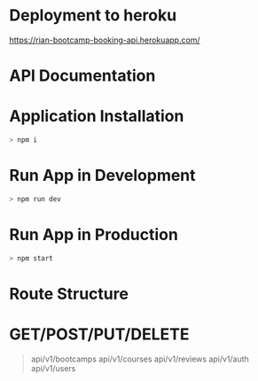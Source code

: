# Deployment to heroku
https://rian-bootcamp-booking-api.herokuapp.com/

# API Documentation

# Application Installation
```sh
> npm i
```

# Run App in Development
```sh
> npm run dev
```

# Run App in Production
```sh
> npm start
```

# Route Structure
# GET/POST/PUT/DELETE
> api/v1/bootcamps
> api/v1/courses
> api/v1/reviews
> api/v1/auth
> api/v1/users